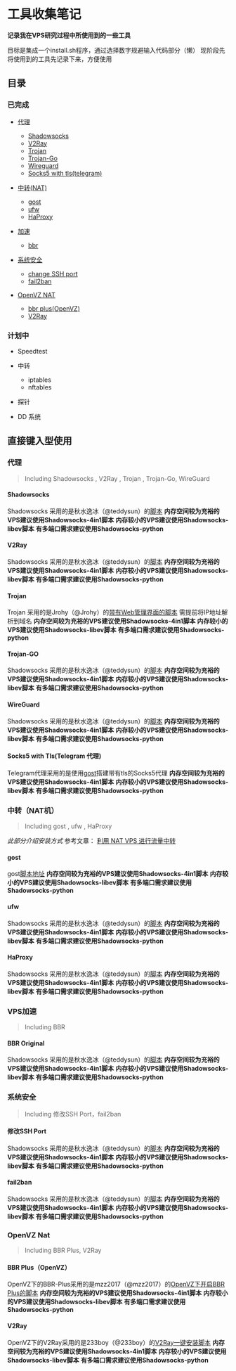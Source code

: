 # 工具收集笔记

**记录我在VPS研究过程中所使用到的一些工具**

目标是集成一个install.sh程序，通过选择数字规避输入代码部分（懒）
现阶段先将使用到的工具先记录下来，方便使用

## 目录

### 已完成

+ [代理](https://github.com/Cheney-Yu/collective/blob/master/README_CN.md#代理)
    + [Shadowsocks](https://github.com/Cheney-Yu/collective/blob/master/README_CN.md#Shadowsocks)
	+ [V2Ray](https://github.com/Cheney-Yu/collective/blob/master/README_CN.md#V2Ray)
	+ [Trojan](https://github.com/Cheney-Yu/collective/blob/master/README_CN.md#Trojan)
	+ [Trojan-Go](https://github.com/Cheney-Yu/collective/blob/master/README_CN.md#Trojan-Go)
	+ [Wireguard](https://github.com/Cheney-Yu/collective/blob/master/README_CN.md#Wireguard)
	+ [Socks5 with tls(telegram)](https://github.com/Cheney-Yu/collective/blob/master/README_CN.md#socks5-with-tlstelegram-代理)

+ [中转(NAT)](https://github.com/Cheney-Yu/collective/blob/master/README_CN.md#中转nat机)
    + [gost](https://github.com/Cheney-Yu/collective/blob/master/README_CN.md#gost)
	+ [ufw](https://github.com/Cheney-Yu/collective/blob/master/README_CN.md#ufw)
	+ [HaProxy](https://github.com/Cheney-Yu/collective/blob/master/README_CN.md#haproxy)

+ [加速](https://github.com/Cheney-Yu/collective/blob/master/README_CN.md#VPS加速)
    + [bbr](https://github.com/Cheney-Yu/collective/blob/master/README_CN.md#bbr-original)

+ [系统安全](https://github.com/Cheney-Yu/collective/blob/master/README_CN.md#系统安全)
    + [change SSH port](https://github.com/Cheney-Yu/collective/blob/master/README_CN.md#修改ssh-port)
	+ [fail2ban](https://github.com/Cheney-Yu/collective/blob/master/README_CN.md#fail2ban)

+ [OpenVZ NAT](https://github.com/Cheney-Yu/collective/blob/master/README_CN.md#openvz-nat)
    + [bbr plus(OpenVZ)](https://github.com/Cheney-Yu/collective/blob/master/README_CN.md#bbr-plusopenvz)
	+ [V2Ray](https://github.com/Cheney-Yu/collective/blob/master/README_CN.md#v2ray-1)

### 计划中

+ Speedtest

+ 中转
    + iptables
	+ nftables

+ 探针

+ DD 系统


## 直接键入型使用

### 代理
> Including Shadowsocks , V2Ray , Trojan , Trojan-Go, WireGuard

#### Shadowsocks
Shadowsocks 采用的是秋水逸冰（@teddysun）的[脚本](https://github.com/teddysun/shadowsocks_install/tree/master)
**内存空间较为充裕的VPS建议使用Shadowsocks-4in1脚本**
**内存较小的VPS建议使用Shadowsocks-libev脚本**
**有多端口需求建议使用Shadowsocks-python**

#### V2Ray
Shadowsocks 采用的是秋水逸冰（@teddysun）的[脚本](https://github.com/teddysun/shadowsocks_install/tree/master)
**内存空间较为充裕的VPS建议使用Shadowsocks-4in1脚本**
**内存较小的VPS建议使用Shadowsocks-libev脚本**
**有多端口需求建议使用Shadowsocks-python**

#### Trojan
Trojan 采用的是Jrohy（@Jrohy）的[带有Web管理界面的脚本](https://github.com/Jrohy/trojan)
需提前将IP地址解析到域名
**内存空间较为充裕的VPS建议使用Shadowsocks-4in1脚本**
**内存较小的VPS建议使用Shadowsocks-libev脚本**
**有多端口需求建议使用Shadowsocks-python**

#### Trojan-GO
Shadowsocks 采用的是秋水逸冰（@teddysun）的[脚本](https://github.com/teddysun/shadowsocks_install/tree/master)
**内存空间较为充裕的VPS建议使用Shadowsocks-4in1脚本**
**内存较小的VPS建议使用Shadowsocks-libev脚本**
**有多端口需求建议使用Shadowsocks-python**

#### WireGuard
Shadowsocks 采用的是秋水逸冰（@teddysun）的[脚本](https://github.com/teddysun/shadowsocks_install/tree/master)
**内存空间较为充裕的VPS建议使用Shadowsocks-4in1脚本**
**内存较小的VPS建议使用Shadowsocks-libev脚本**
**有多端口需求建议使用Shadowsocks-python**

#### Socks5 with Tls(Telegram 代理)
Telegram代理采用的是使用[gost](https://github.com/ginuerzh/gost)搭建带有tls的Socks5代理
**内存空间较为充裕的VPS建议使用Shadowsocks-4in1脚本**
**内存较小的VPS建议使用Shadowsocks-libev脚本**
**有多端口需求建议使用Shadowsocks-python**

### 中转（NAT机）
> Including gost , ufw , HaProxy

*此部分介绍安装方式*
参考文章：
[利用 NAT VPS 进行流量中转](https://blog.chaos.run/dreams/nat-vps-port-forwarding/)

#### gost
gost[脚本地址](https://github.com/ginuerzh/gost)
**内存空间较为充裕的VPS建议使用Shadowsocks-4in1脚本**
**内存较小的VPS建议使用Shadowsocks-libev脚本**
**有多端口需求建议使用Shadowsocks-python**

#### ufw
Shadowsocks 采用的是秋水逸冰（@teddysun）的[脚本](https://github.com/teddysun/shadowsocks_install/tree/master)
**内存空间较为充裕的VPS建议使用Shadowsocks-4in1脚本**
**内存较小的VPS建议使用Shadowsocks-libev脚本**
**有多端口需求建议使用Shadowsocks-python**

#### HaProxy
Shadowsocks 采用的是秋水逸冰（@teddysun）的[脚本](https://github.com/teddysun/shadowsocks_install/tree/master)
**内存空间较为充裕的VPS建议使用Shadowsocks-4in1脚本**
**内存较小的VPS建议使用Shadowsocks-libev脚本**
**有多端口需求建议使用Shadowsocks-python**


### VPS加速
> Including BBR

#### BBR Original
Shadowsocks 采用的是秋水逸冰（@teddysun）的[脚本](https://github.com/teddysun/shadowsocks_install/tree/master)
**内存空间较为充裕的VPS建议使用Shadowsocks-4in1脚本**
**内存较小的VPS建议使用Shadowsocks-libev脚本**
**有多端口需求建议使用Shadowsocks-python**

### 系统安全
> Including 修改SSH Port，fail2ban

#### 修改SSH Port
Shadowsocks 采用的是秋水逸冰（@teddysun）的[脚本](https://github.com/teddysun/shadowsocks_install/tree/master)
**内存空间较为充裕的VPS建议使用Shadowsocks-4in1脚本**
**内存较小的VPS建议使用Shadowsocks-libev脚本**
**有多端口需求建议使用Shadowsocks-python**

#### fail2ban
Shadowsocks 采用的是秋水逸冰（@teddysun）的[脚本](https://github.com/teddysun/shadowsocks_install/tree/master)
**内存空间较为充裕的VPS建议使用Shadowsocks-4in1脚本**
**内存较小的VPS建议使用Shadowsocks-libev脚本**
**有多端口需求建议使用Shadowsocks-python**

### OpenVZ Nat
> Including BBR Plus, V2Ray

#### BBR Plus（OpenVZ）
OpenVZ下的BBR-Plus采用的是mzz2017（@mzz2017）的[OpenVZ下开启BBR Plus的脚本](https://github.com/mzz2017/lkl-haproxy)
**内存空间较为充裕的VPS建议使用Shadowsocks-4in1脚本**
**内存较小的VPS建议使用Shadowsocks-libev脚本**
**有多端口需求建议使用Shadowsocks-python**

#### V2Ray
OpenVZ下的V2Ray采用的是233boy（@233boy）的[V2Ray一键安装脚本](https://github.com/233boy/v2ray/wiki/V2Ray一键安装脚本)
**内存空间较为充裕的VPS建议使用Shadowsocks-4in1脚本**
**内存较小的VPS建议使用Shadowsocks-libev脚本**
**有多端口需求建议使用Shadowsocks-python**
